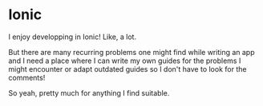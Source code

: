 # Ionic

I enjoy developping in Ionic! Like, a lot. 

But there are many recurring problems one might find while writing an app and I need a place where I can write my own guides for the problems I might encounter or adapt outdated guides so I don't have to look for the comments!

So yeah, pretty much for anything I find suitable.